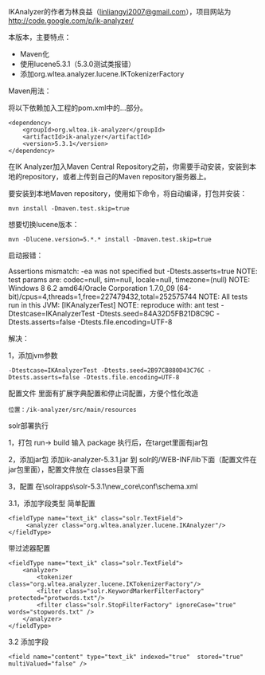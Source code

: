 IKAnalyzer的作者为林良益（linliangyi2007@gmail.com），项目网站为<http://code.google.com/p/ik-analyzer/>

本版本，主要特点：

- Maven化
- 使用lucene5.3.1（5.3.0测试类报错）
- 添加org.wltea.analyzer.lucene.IKTokenizerFactory

Maven用法：

将以下依赖加入工程的pom.xml中的<dependencies>...</dependencies>部分。

    <dependency>
        <groupId>org.wltea.ik-analyzer</groupId>
        <artifactId>ik-analyzer</artifactId>
        <version>5.3.1</version>
	</dependency>

在IK Analyzer加入Maven Central Repository之前，你需要手动安装，安装到本地的repository，或者上传到自己的Maven repository服务器上。

要安装到本地Maven repository，使用如下命令，将自动编译，打包并安装：

    mvn install -Dmaven.test.skip=true

想要切换lucene版本：

    mvn -Dlucene.version=5.*.* install -Dmaven.test.skip=true


启动报错：

Assertions mismatch: -ea was not specified but -Dtests.asserts=true
NOTE: test params are: codec=null, sim=null, locale=null, timezone=(null)
NOTE: Windows 8 6.2 amd64/Oracle Corporation 1.7.0_09 (64-bit)/cpus=4,threads=1,free=227479432,total=252575744
NOTE: All tests run in this JVM: [IKAnalyzerTest]
NOTE: reproduce with: ant test  -Dtestcase=IKAnalyzerTest -Dtests.seed=84A32D5FB21D8C9C -Dtests.asserts=false -Dtests.file.encoding=UTF-8

解决：

1，添加jvm参数

    -Dtestcase=IKAnalyzerTest -Dtests.seed=2B97CB880D43C76C -Dtests.asserts=false -Dtests.file.encoding=UTF-8

配置文件
里面有扩展字典配置和停止词配置，方便个性化改造

    位置：/ik-analyzer/src/main/resources

solr部署执行

1，打包   run-> build  输入 package 执行后，在target里面有jar包

2，添加jar包 
添加ik-analyzer-5.3.1.jar 到 solr的/WEB-INF/lib下面（配置文件在jar包里面），配置文件放在 classes目录下面

3，配置 在\solrapps\solr-5.3.1\new_core\conf\schema.xml

3.1，添加字段类型
简单配置

    <fieldType name="text_ik" class="solr.TextField">   
         <analyzer class="org.wltea.analyzer.lucene.IKAnalyzer"/>   
    </fieldType>

带过滤器配置

    <fieldType name="text_ik" class="solr.TextField">
        <analyzer>
            <tokenizer class="org.wltea.analyzer.lucene.IKTokenizerFactory"/>
            <filter class="solr.KeywordMarkerFilterFactory" protected="protwords.txt"/>
            <filter class="solr.StopFilterFactory" ignoreCase="true" words="stopwords.txt" />		
        </analyzer>
    </fieldType>
    
3.2 添加字段

    <field name="content" type="text_ik" indexed="true"  stored="true"  multiValued="false" /> 

